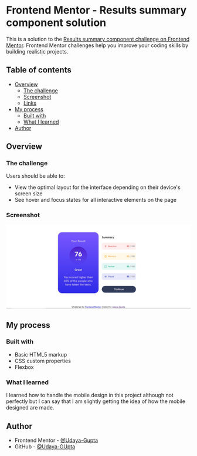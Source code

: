 # Frontend Mentor - Results summary component solution

This is a solution to the [Results summary component challenge on Frontend Mentor](https://www.frontendmentor.io/challenges/results-summary-component-CE_K6s0maV). Frontend Mentor challenges help you improve your coding skills by building realistic projects. 

## Table of contents

- [Overview](#overview)
  - [The challenge](#the-challenge)
  - [Screenshot](#screenshot)
  - [Links](#links)
- [My process](#my-process)
  - [Built with](#built-with)
  - [What I learned](#what-i-learned)
- [Author](#author)

## Overview

### The challenge

Users should be able to:

- View the optimal layout for the interface depending on their device's screen size
- See hover and focus states for all interactive elements on the page

### Screenshot

![](./screenshots/screenshot.jpg) 


## My process

### Built with

- Basic HTML5 markup
- CSS custom properties
- Flexbox

### What I learned

I learned how to handle the mobile design in this project although not perfectly but I can say that I am slightly getting the idea of how the mobile designed are made.

## Author

- Frontend Mentor - [@Udaya-Gupta](https://www.frontendmentor.io/profile/Udaya-Gupta)
- GitHub - [@Udaya-GUpta](https://github.com/Udaya-Gupta)

